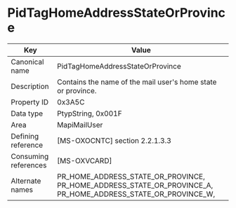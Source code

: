 # PidTagHomeAddressStateOrProvince

| Key | Value |
|---|---|
| Canonical name | PidTagHomeAddressStateOrProvince |
| Description | Contains the name of the mail user's home state or province. |
| Property ID | 0x3A5C |
| Data type | PtypString, 0x001F |
| Area | MapiMailUser |
| Defining reference | [MS-OXOCNTC] section 2.2.1.3.3 |
| Consuming references | [MS-OXVCARD] |
| Alternate names | PR_HOME_ADDRESS_STATE_OR_PROVINCE, PR_HOME_ADDRESS_STATE_OR_PROVINCE_A, PR_HOME_ADDRESS_STATE_OR_PROVINCE_W, |
